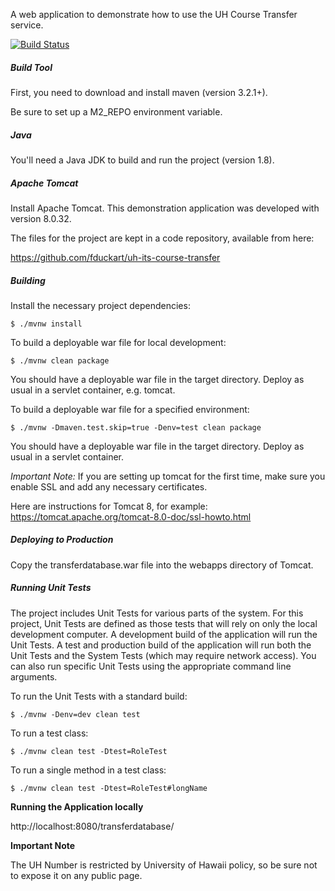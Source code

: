 A web application to demonstrate how to use the UH Course Transfer service.

[![Build Status](https://travis-ci.org/fduckart/uh-its-course-transfer.svg?branch=master)](https://travis-ci.org/fduckart/uh-its-course-transfer)

##### Build Tool
First, you need to download and install maven (version 3.2.1+).

Be sure to set up a M2_REPO environment variable.

##### Java
You'll need a Java JDK to build and run the project (version 1.8).

##### Apache Tomcat
Install Apache Tomcat.
This demonstration application was developed with version 8.0.32.

The files for the project are kept in a code repository,
available from here:

https://github.com/fduckart/uh-its-course-transfer

##### Building
Install the necessary project dependencies:

    $ ./mvnw install

To build a deployable war file for local development:

    $ ./mvnw clean package

You should have a deployable war file in the target directory.
Deploy as usual in a servlet container, e.g. tomcat.

To build a deployable war file for a specified environment:

    $ ./mvnw -Dmaven.test.skip=true -Denv=test clean package

You should have a deployable war file in the target directory.
Deploy as usual in a servlet container.


_Important Note:_
If you are setting up tomcat for the first time,
make sure you enable SSL and add any necessary certificates.

Here are instructions for Tomcat 8, for example:
https://tomcat.apache.org/tomcat-8.0-doc/ssl-howto.html

##### Deploying to Production
Copy the transferdatabase.war file into the webapps directory of Tomcat.

##### Running Unit Tests
The project includes Unit Tests for various parts of the system.
For this project, Unit Tests are defined as those tests that will
rely on only the local development computer.
A development build of the application will run the Unit Tests.
A test and production build of the application will run both the
Unit Tests and the System Tests (which may require network access).
You can also run specific Unit Tests using the appropriate command
line arguments.

To run the Unit Tests with a standard build:

    $ ./mvnw -Denv=dev clean test

To run a test class:

    $ ./mvnw clean test -Dtest=RoleTest

To run a single method in a test class:

    $ ./mvnw clean test -Dtest=RoleTest#longName

**Running the Application locally**

http://localhost:8080/transferdatabase/

**Important Note**

The UH Number is restricted by University of Hawaii policy, so be sure not to expose it on any public page.
